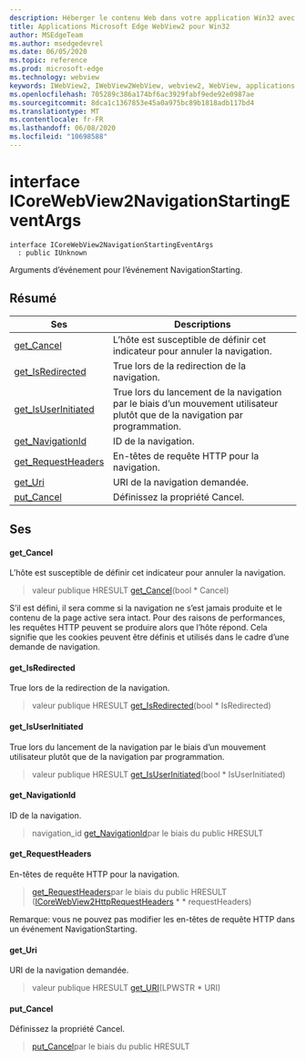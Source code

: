 ```yaml
---
description: Héberger le contenu Web dans votre application Win32 avec le contrôle Microsoft Edge WebView2
title: Applications Microsoft Edge WebView2 pour Win32
author: MSEdgeTeam
ms.author: msedgedevrel
ms.date: 06/05/2020
ms.topic: reference
ms.prod: microsoft-edge
ms.technology: webview
keywords: IWebView2, IWebView2WebView, webview2, WebView, applications Win32, Win32, Edge, ICoreWebView2, ICoreWebView2Controller, contrôle de navigateur, html Edge
ms.openlocfilehash: 705289c386a174bf6ac3929fabf9ede92e0987ae
ms.sourcegitcommit: 8dca1c1367853e45a0a975bc89b1818adb117bd4
ms.translationtype: MT
ms.contentlocale: fr-FR
ms.lasthandoff: 06/08/2020
ms.locfileid: "10698588"
---
```

# interface ICoreWebView2NavigationStartingEventArgs 

```
interface ICoreWebView2NavigationStartingEventArgs
  : public IUnknown
```

Arguments d’événement pour l’événement NavigationStarting.

## Résumé

 Ses                        | Descriptions
--------------------------------|---------------------------------------------
[get_Cancel](#get_cancel) | L’hôte est susceptible de définir cet indicateur pour annuler la navigation.
[get_IsRedirected](#get_isredirected) | True lors de la redirection de la navigation.
[get_IsUserInitiated](#get_isuserinitiated) | True lors du lancement de la navigation par le biais d’un mouvement utilisateur plutôt que de la navigation par programmation.
[get_NavigationId](#get_navigationid) | ID de la navigation.
[get_RequestHeaders](#get_requestheaders) | En-têtes de requête HTTP pour la navigation.
[get_Uri](#get_uri) | URI de la navigation demandée.
[put_Cancel](#put_cancel) | Définissez la propriété Cancel.

## Ses

#### get_Cancel 

L’hôte est susceptible de définir cet indicateur pour annuler la navigation.

> valeur publique HRESULT [get_Cancel](#get_cancel)(bool * Cancel)

S’il est défini, il sera comme si la navigation ne s’est jamais produite et le contenu de la page active sera intact. Pour des raisons de performances, les requêtes HTTP peuvent se produire alors que l’hôte répond. Cela signifie que les cookies peuvent être définis et utilisés dans le cadre d’une demande de navigation.

#### get_IsRedirected 

True lors de la redirection de la navigation.

> valeur publique HRESULT [get_IsRedirected](#get_isredirected)(bool * IsRedirected)

#### get_IsUserInitiated 

True lors du lancement de la navigation par le biais d’un mouvement utilisateur plutôt que de la navigation par programmation.

> valeur publique HRESULT [get_IsUserInitiated](#get_isuserinitiated)(bool * IsUserInitiated)

#### get_NavigationId 

ID de la navigation.

> navigation_id [get_NavigationId](#get_navigationid)par le biais du public HRESULT

#### get_RequestHeaders 

En-têtes de requête HTTP pour la navigation.

> [get_RequestHeaders](#get_requestheaders)par le biais du public HRESULT ([ICoreWebView2HttpRequestHeaders](icorewebview2httprequestheaders.md) * * requestHeaders)

Remarque: vous ne pouvez pas modifier les en-têtes de requête HTTP dans un événement NavigationStarting.

#### get_Uri 

URI de la navigation demandée.

> valeur publique HRESULT [get_URI](#get_uri)(LPWSTR * URI)

#### put_Cancel 

Définissez la propriété Cancel.

> [put_Cancel](#put_cancel)par le biais du public HRESULT

